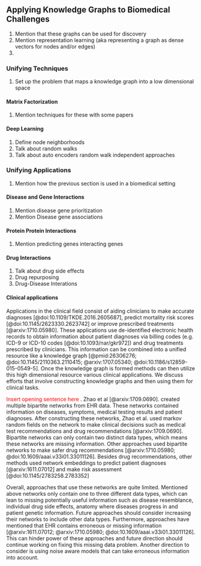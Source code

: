 ## Applying Knowledge Graphs to Biomedical Challenges

1. Mention that these graphs can be used for discovery
2. Mention representation learning (aka representing a graph as dense vectors for nodes and/or edges)
3. 

### Unifying Techniques

1. Set up the problem that maps a knowledge graph into a low dimensional space

#### Matrix Factorization

1. Mention techniques for these with some papers

#### Deep Learning

1. Define node neighborhoods
2. Talk about random walks 
3. Talk about auto encoders random walk independent approaches 

### Unifying Applications

1. Mention how the previous section is used in a biomedical setting

#### Disease and Gene Interactions

1. Mention disease gene prioritization
2. Mention Disease gene associations

#### Protein Protein Interactions

1. Mention predicting genes interacting genes

#### Drug Interactions

1. Talk about drug side effects
2. Drug repurposing
3. Drug-Disease Interations

#### Clinical applications

Applications in the clinical field consist of aiding clinicians to make accurate diagnoses [@doi:10.1109/TKDE.2016.2605687], predict mortality risk scores [@doi:10.1145/2623330.2623742] or improve prescribed treatments [@arxiv:1710.05980].
These applications use de-identified electronic health records to obtain information about patient diagnoses via billing codes (e.g. ICD-9 or ICD-10 codes [@doi:10.1093/nar/gkr972]) and drug treatments prescribed by clinicians.
This information can be combined into a unified resource like a knowledge graph [@pmid:26306276; @doi:10.1145/2110363.2110415; @arxiv:1707.05340; @doi:10.1186/s12859-015-0549-5].
Once the knowledge graph is formed methods can then utilize this high dimensional resource various clinical applications. 
We discuss efforts that involve constructing knowledge graphs and then using them for clinical tasks.

<font color=red> Insert opening sentence here </font>.
Zhao et al [@arxiv:1709.0690]. created multiple bipartite networks from EHR data.
These networks contained information on diseases, symptoms, medical testing results and patient diagnoses.
After constructing these networks, Zhao et al. used markov random fields on the network to make clinical decisions such as medical test recommendations and drug recommendations [@arxiv:1709.0690].
Bipartite networks can only contain two distinct data types, which means these networks are missing information.
Other approaches used bipartite networks to make safer drug recommendations [@arxiv:1710.05980; @doi:10.1609/aaai.v33i01.33011126].
Besides drug recommendations, other methods used network embeddings to predict patient diagnoses [@arxiv:1611.07012] and make risk assessment [@doi:10.1145/2783258.2783352]
 
Overall, approaches that use these networks are quite limited.
Mentioned above networks only contain one to three different data types, which can lean to missing potentially useful information such as disease resemblance, individual drug side effects, anatomy where diseases progress in and patient genetic information.
Future approaches should consider increasing their networks to include other data types.
Furthermore, approaches have mentioned that EHR contains erroneous or missing information [@arxiv:1611.07012; @arxiv:1710.05980; @doi:10.1609/aaai.v33i01.33011126].
This can hinder power of these approaches and future direction should continue working on fixing this missing data problem.
Another direction to consider is using noise aware models that can take erroneous information into account.



